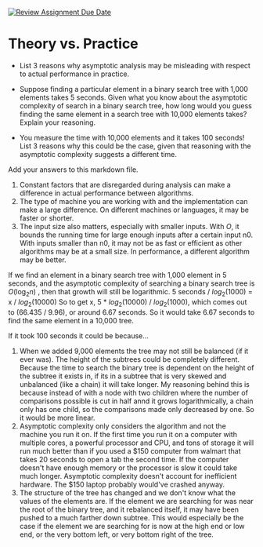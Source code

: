 [![Review Assignment Due Date](https://classroom.github.com/assets/deadline-readme-button-24ddc0f5d75046c5622901739e7c5dd533143b0c8e959d652212380cedb1ea36.svg)](https://classroom.github.com/a/FgMJElkj)
# Theory vs. Practice

- List 3 reasons why asymptotic analysis may be misleading with respect to
  actual performance in practice.

- Suppose finding a particular element in a binary search tree with 1,000
  elements takes 5 seconds. Given what you know about the asymptotic complexity
  of search in a binary search tree, how long would you guess finding the same
  element in a search tree with 10,000 elements takes? Explain your reasoning.

- You measure the time with 10,000 elements and it takes 100 seconds! List 3
  reasons why this could be the case, given that reasoning with the asymptotic
  complexity suggests a different time.

Add your answers to this markdown file.

1. Constant factors that are disregarded during analysis can make a difference in actual performance between algorithms.
2. The type of machine you are working with and the implementation can make a large difference. On different machines or languages, it may be faster or shorter.
3. The input size also matters, especially with smaller inputs. With $O$, it bounds the running time for large enough inputs after a certain input n0. With inputs smaller than
   n0, it may not be as fast or efficient as other algorithms may be at a small size. In performance, a different algorithm may be better.

If we find an element in a binary search tree with 1,000 element in 5 seconds, and the asymptotic complexity of searching a binary
search tree is $O(\log_2 n)$ , then that growth will still be logarithmic. 5 seconds / $log_2 (1000)$ = x / $log_2 (10000)$
So to get x, 5 * $log_2 (10000)$ / $log_2 (1000)$, which comes out to (66.435 / 9.96), or around 6.67 seconds. So it would take 6.67 seconds to 
find the same element in a 10,000 tree.

If it took 100 seconds it could be because...
1. When we added 9,000 elements the tree may not still be balanced (if it ever was). The height of the subtrees could be completely different. Because the time to search the binary tree is
   dependent on the height of the subtree it exists in, if its in a subtree that is very skewed and unbalanced (like a chain) it will take longer. My reasoning behind this is because instead of with a
   node with two children where the number of comparisons possible is cut in half annd it grows logarithmically, a chain only has one child, so the comparisons made only decreased by one. So it would be
   more linear.
2. Asymptotic complexity only considers the algorithm and not the machine you run it on. If the first time you run it on a computer with multiple cores, a powerful processor and CPU, and tons of storage
   it will run much better than if you used a $150 computer from walmart that takes 20 seconds to open a tab the second time. If the computer doesn't have enough memory or the processor is slow it could
   take much longer. Asymptotic complexity doesn't account for inefficient hardware. The $150 laptop probably would've crashed anyway.
3. The structure of the tree has changed and we don't know what the values of the elements are. If the element we are searching for was near the root of the binary tree, and it rebalanced itself,
   it may have been pushed to a much farther down subtree. This would especially be the case if the element we are searching for is now at the high end or low end, or the very bottom left, or very bottom right of    the tree.
